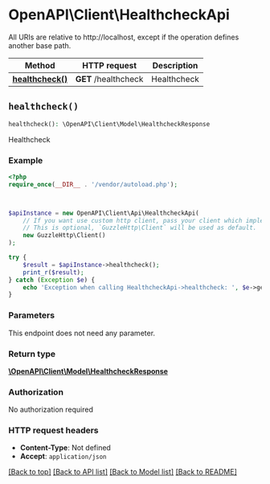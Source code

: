 # OpenAPI\Client\HealthcheckApi

All URIs are relative to http://localhost, except if the operation defines another base path.

| Method | HTTP request | Description |
| ------------- | ------------- | ------------- |
| [**healthcheck()**](HealthcheckApi.md#healthcheck) | **GET** /healthcheck | Healthcheck |


## `healthcheck()`

```php
healthcheck(): \OpenAPI\Client\Model\HealthcheckResponse
```

Healthcheck

### Example

```php
<?php
require_once(__DIR__ . '/vendor/autoload.php');



$apiInstance = new OpenAPI\Client\Api\HealthcheckApi(
    // If you want use custom http client, pass your client which implements `GuzzleHttp\ClientInterface`.
    // This is optional, `GuzzleHttp\Client` will be used as default.
    new GuzzleHttp\Client()
);

try {
    $result = $apiInstance->healthcheck();
    print_r($result);
} catch (Exception $e) {
    echo 'Exception when calling HealthcheckApi->healthcheck: ', $e->getMessage(), PHP_EOL;
}
```

### Parameters

This endpoint does not need any parameter.

### Return type

[**\OpenAPI\Client\Model\HealthcheckResponse**](../Model/HealthcheckResponse.md)

### Authorization

No authorization required

### HTTP request headers

- **Content-Type**: Not defined
- **Accept**: `application/json`

[[Back to top]](#) [[Back to API list]](../../README.md#endpoints)
[[Back to Model list]](../../README.md#models)
[[Back to README]](../../README.md)
